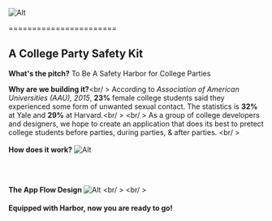 ![Alt](https://s-media-cache-ak0.pinimg.com/originals/1b/21/df/1b21df728ee54ccbebe4c72af361529f.png)

=======================
<h2>A College Party Safety Kit</h2>

**What's the pitch?**   To Be A Safety Harbor for College Parties

**Why are we building it?**<br/ >
According to <i>Association of American Universities (AAU), 2015</i>, <b>23%</b> female college students said they experienced some form of unwanted sexual contact. The statistics is <b>32%</b> at Yale and <b>29%</b> at Harvard.<br/ >
<br/ >
  As a group of college developers and designers, we hope to create an application that does its best to pretect college students before parties, during parties, & after parties. <br/ >
<br/>
<br/>
**How does it work?**
![Alt](https://s-media-cache-ak0.pinimg.com/originals/64/f5/e5/64f5e5bc230a0e34da39c1df585a6c09.png)

<br/>
<br/>

**The App Flow Design**
![Alt](https://s-media-cache-ak0.pinimg.com/originals/7d/b1/07/7db107c04c28d59d45060dd34871ee39.png)
<br/ >
<br/ >
<h4>Equipped with Harbor, now you are ready to go!</h4>